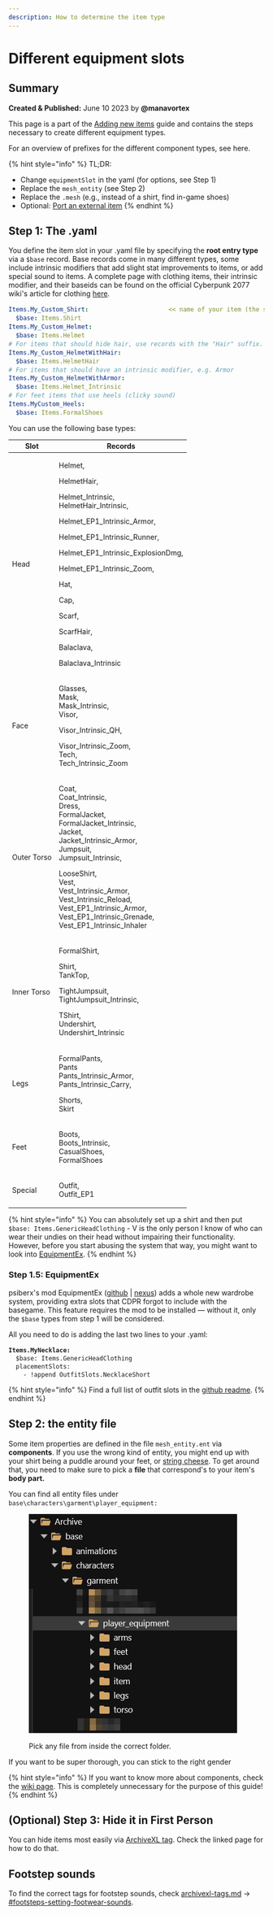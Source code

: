 ```yaml
---
description: How to determine the item type
---
```


# Different equipment slots

## Summary

**Created & Published:** June 10 2023 by **@manavortex**

This page is a part of the [Adding new items](./) guide and contains the steps necessary to create different equipment types.

For an overview of prefixes for the different component types, see here.

{% hint style="info" %}
TL;DR:

* Change `equipmentSlot` in the yaml (for options, see Step 1)
* Replace the `mesh_entity` (see Step 2)
* Replace the `.mesh` (e.g., instead of a shirt, find in-game shoes)
* Optional: [Port an external item](../../../for-mod-creators-theory/3d-modelling/porting-3d-objects-to-cyberpunk.md)
{% endhint %}

## Step 1: The .yaml

You define the item slot in your .yaml file by specifying the **root entry type** via a `$base` record. Base records come in many different types, some include intrinsic modifiers that add slight stat improvements to items, or add special sound to items. A complete page with clothing items, their intrinsic modifier, and their baseids can be found on the official Cyberpunk 2077 wiki's article for clothing [here](https://cyberpunk.fandom.com/wiki/Cyberpunk_2077_Clothing).

```yaml
Items.My_Custom_Shirt:                      << name of your item (the spawn code)
  $base: Items.Shirt
Items.My_Custom_Helmet:
  $base: Items.Helmet
# For items that should hide hair, use records with the "Hair" suffix.
Items.My_Custom_HelmetWithHair:
  $base: Items.HelmetHair
# For items that should have an intrinsic modifier, e.g. Armor
Items.My_Custom_HelmetWithArmor:
  $base: Items.Helmet_Intrinsic
# For feet items that use heels (clicky sound)
Items.MyCustom_Heels:
  $base: Items.FormalShoes
```

You can use the following base types:

| Slot        | Records                                                                                                                                                                                                                                                                                                                                 |
| ----------- | --------------------------------------------------------------------------------------------------------------------------------------------------------------------------------------------------------------------------------------------------------------------------------------------------------------------------------------- |
| Head        | <p>Helmet,</p><p>HelmetHair,</p><p>Helmet_Intrinsic,<br>HelmetHair_Intrinsic,</p><p>Helmet_EP1_Intrinsic_Armor,</p><p>Helmet_EP1_Intrinsic_Runner,</p><p>Helmet_EP1_Intrinsic_ExplosionDmg,</p><p>Helmet_EP1_Intrinsic_Zoom,</p><p>Hat,</p><p>Cap,</p><p>Scarf,</p><p>ScarfHair,</p><p>Balaclava,</p><p>Balaclava_Intrinsic</p>         |
| Face        | <p>Glasses, <br>Mask, <br>Mask_Intrinsic,<br>Visor,</p><p>Visor_Intrinsic_QH,</p><p>Visor_Intrinsic_Zoom,<br>Tech,<br>Tech_Intrinsic_Zoom</p>                                                                                                                                                                                           |
| Outer Torso | <p>Coat,<br>Coat_Intrinsic,<br>Dress,<br>FormalJacket,<br>FormalJacket_Intrinsic,<br>Jacket,<br>Jacket_Intrinsic_Armor,<br>Jumpsuit,<br>Jumpsuit_Intrinsic,</p><p>LooseShirt,<br>Vest,<br>Vest_Intrinsic_Armor,<br>Vest_Intrinsic_Reload,<br>Vest_EP1_Intrinsic_Armor,<br>Vest_EP1_Intrinsic_Grenade,<br>Vest_EP1_Intrinsic_Inhaler</p> |
| Inner Torso | <p>FormalShirt,</p><p>Shirt,<br>TankTop,</p><p>TightJumpsuit,<br>TightJumpsuit_Intrinsic,</p><p>TShirt,<br>Undershirt,<br>Undershirt_Intrinsic</p>                                                                                                                                                                                      |
| Legs        | <p>FormalPants,<br>Pants<br>Pants_Intrinsic_Armor,<br>Pants_Intrinsic_Carry,</p><p>Shorts,<br>Skirt</p>                                                                                                                                                                                                                                 |
| Feet        | <p>Boots,<br>Boots_Intrinsic,<br>CasualShoes,<br>FormalShoes</p>                                                                                                                                                                                                                                                                        |
| Special     | <p>Outfit,<br>Outfit_EP1</p>                                                                                                                                                                                                                                                                                                            |

{% hint style="info" %}
You can absolutely set up a shirt and then put `$base: Items.GenericHeadClothing` - V is the only person I know of who can wear their undies on their head without impairing their functionality.\
However, before you start abusing the system that way, you might want to look into [EquipmentEx](different-equipment-slots.md#step-1.5-equipmentex).
{% endhint %}

### Step 1.5: EquipmentEx

psiberx's mod EquipmentEx ([github](https://github.com/psiberx/cp2077-equipment-ex) | [nexus](https://www.nexusmods.com/cyberpunk2077/mods/6945)) adds a whole new wardrobe system, providing extra slots that CDPR forgot to include with the basegame. This feature requires the mod to be installed — without it, only the `$base` types from step 1 will be considered.

All you need to do is adding the last two lines to your .yaml:

<pre class="language-yaml"><code class="lang-yaml"><strong>Items.MyNecklace:
</strong>  $base: Items.GenericHeadClothing
  placementSlots: 
    - !append OutfitSlots.NecklaceShort
</code></pre>

{% hint style="info" %}
Find a full list of outfit slots in the [github readme](https://github.com/psiberx/cp2077-equipment-ex#outfit-slots).&#x20;
{% endhint %}

## Step 2: the entity file

Some item properties are defined in the file `mesh_entity.ent` via **components**. If you use the wrong kind of entity, you might end up with your shirt being a puddle around your feet, or [string cheese](../../../for-mod-creators-theory/3d-modelling/troubleshooting-your-mesh-edits.md#my-mesh-is-string-cheese-exploding-vertices-a-puddle-on-the-floor). To get around that, you need to make sure to pick a **file** that correspond's to your item's **body part.**&#x20;

You can find all entity files under `base\characters\garment\player_equipment:`

<figure><img src="../../../.gitbook/assets/archivexl_adding_items_mesh_entity_path.png" alt=""><figcaption><p>Pick any file from inside the correct folder.</p></figcaption></figure>

If you want to be super thorough, you can stick to the right gender&#x20;

{% hint style="info" %}
If you want to know more about components, check the [wiki page](../../../for-mod-creators-theory/files-and-what-they-do/components/). This is completely unnecessary for the purpose of this guide!
{% endhint %}

## (Optional) Step 3: Hide it in First Person

You can hide items most easily via [ArchiveXL tag](../../../for-mod-creators-theory/core-mods-explained/archivexl/#camera-modes). Check the linked page for how to do that.

## Footstep sounds

To find the correct tags for footstep sounds, check [archivexl-tags.md](../../../for-mod-creators/core-mods-explained/archivexl/archivexl-tags.md "mention") -> [#footsteps-setting-footwear-sounds](../../../for-mod-creators/core-mods-explained/archivexl/archivexl-tags.md#footsteps-setting-footwear-sounds "mention").
